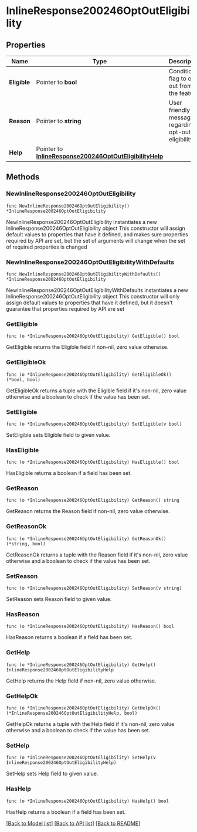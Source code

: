 # InlineResponse200246OptOutEligibility

## Properties

Name | Type | Description | Notes
------------ | ------------- | ------------- | -------------
**Eligible** | Pointer to **bool** | Condition flag to opt out from the feature | [optional] 
**Reason** | Pointer to **string** | User friendly message regarding opt-out eligibility | [optional] 
**Help** | Pointer to [**InlineResponse200246OptOutEligibilityHelp**](InlineResponse200246OptOutEligibilityHelp.md) |  | [optional] 

## Methods

### NewInlineResponse200246OptOutEligibility

`func NewInlineResponse200246OptOutEligibility() *InlineResponse200246OptOutEligibility`

NewInlineResponse200246OptOutEligibility instantiates a new InlineResponse200246OptOutEligibility object
This constructor will assign default values to properties that have it defined,
and makes sure properties required by API are set, but the set of arguments
will change when the set of required properties is changed

### NewInlineResponse200246OptOutEligibilityWithDefaults

`func NewInlineResponse200246OptOutEligibilityWithDefaults() *InlineResponse200246OptOutEligibility`

NewInlineResponse200246OptOutEligibilityWithDefaults instantiates a new InlineResponse200246OptOutEligibility object
This constructor will only assign default values to properties that have it defined,
but it doesn't guarantee that properties required by API are set

### GetEligible

`func (o *InlineResponse200246OptOutEligibility) GetEligible() bool`

GetEligible returns the Eligible field if non-nil, zero value otherwise.

### GetEligibleOk

`func (o *InlineResponse200246OptOutEligibility) GetEligibleOk() (*bool, bool)`

GetEligibleOk returns a tuple with the Eligible field if it's non-nil, zero value otherwise
and a boolean to check if the value has been set.

### SetEligible

`func (o *InlineResponse200246OptOutEligibility) SetEligible(v bool)`

SetEligible sets Eligible field to given value.

### HasEligible

`func (o *InlineResponse200246OptOutEligibility) HasEligible() bool`

HasEligible returns a boolean if a field has been set.

### GetReason

`func (o *InlineResponse200246OptOutEligibility) GetReason() string`

GetReason returns the Reason field if non-nil, zero value otherwise.

### GetReasonOk

`func (o *InlineResponse200246OptOutEligibility) GetReasonOk() (*string, bool)`

GetReasonOk returns a tuple with the Reason field if it's non-nil, zero value otherwise
and a boolean to check if the value has been set.

### SetReason

`func (o *InlineResponse200246OptOutEligibility) SetReason(v string)`

SetReason sets Reason field to given value.

### HasReason

`func (o *InlineResponse200246OptOutEligibility) HasReason() bool`

HasReason returns a boolean if a field has been set.

### GetHelp

`func (o *InlineResponse200246OptOutEligibility) GetHelp() InlineResponse200246OptOutEligibilityHelp`

GetHelp returns the Help field if non-nil, zero value otherwise.

### GetHelpOk

`func (o *InlineResponse200246OptOutEligibility) GetHelpOk() (*InlineResponse200246OptOutEligibilityHelp, bool)`

GetHelpOk returns a tuple with the Help field if it's non-nil, zero value otherwise
and a boolean to check if the value has been set.

### SetHelp

`func (o *InlineResponse200246OptOutEligibility) SetHelp(v InlineResponse200246OptOutEligibilityHelp)`

SetHelp sets Help field to given value.

### HasHelp

`func (o *InlineResponse200246OptOutEligibility) HasHelp() bool`

HasHelp returns a boolean if a field has been set.


[[Back to Model list]](../README.md#documentation-for-models) [[Back to API list]](../README.md#documentation-for-api-endpoints) [[Back to README]](../README.md)


